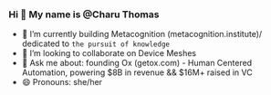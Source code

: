 ### Hi 👋 My name is @Charu Thomas

- 🔭 I’m currently building Metacognition (metacognition.institute)/ dedicated to `the pursuit of knowledge`
- 👯 I’m looking to collaborate on Device Meshes
- 💬 Ask me about: founding Ox (getox.com) - Human Centered Automation, powering $8B in revenue && $16M+ raised in VC
- 😄 Pronouns: she/her


<!--
**cyborgcharu/cyborgcharu** is a ✨ _special_ ✨ repository because its `README.md` (this file) appears on your GitHub profile.

Here are some ideas to get you started:

- 🔭 I’m currently working on ...
- 🌱 I’m currently learning ...
- 👯 I’m looking to collaborate on ...
- 🤔 I’m looking for help with ...
- 💬 Ask me about ...
- 📫 How to reach me: ...
- 😄 Pronouns: ...
- ⚡ Fun fact: ...
-->
